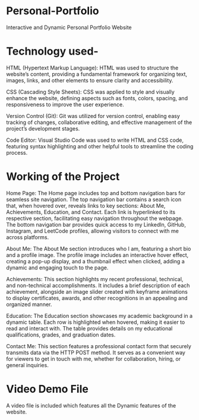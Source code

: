 # Personal-Portfolio
Interactive and Dynamic Personal Portfolio Website

# Technology used-
 HTML (Hypertext Markup Language): HTML was used to structure the website’s content, providing a fundamental framework for organizing text, images, links, and other elements to ensure clarity and accessibility.

CSS (Cascading Style Sheets): CSS was applied to style and visually enhance the website, defining aspects such as fonts, colors, spacing, and responsiveness to improve the user experience.

Version Control (Git): Git was utilized for version control, enabling easy tracking of changes, collaborative editing, and effective management of the project’s development stages.

Code Editor: Visual Studio Code was used to write HTML and CSS code, featuring syntax highlighting and other helpful tools to streamline the coding process.


# Working of the Project
Home Page:
The Home page includes top and bottom navigation bars for seamless site navigation. The top navigation bar contains a search icon that, when hovered over, reveals links to key sections: About Me, Achievements, Education, and Contact. Each link is hyperlinked to its respective section, facilitating easy navigation throughout the webpage.
The bottom navigation bar provides quick access to my LinkedIn, GitHub, Instagram, and LeetCode profiles, allowing visitors to connect with me across platforms.

About Me:
The About Me section introduces who I am, featuring a short bio and a profile image. The profile image includes an interactive hover effect, creating a pop-up display, and a thumbnail effect when clicked, adding a dynamic and engaging touch to the page.

Achievements:
This section highlights my recent professional, technical, and non-technical accomplishments. It includes a brief description of each achievement, alongside an image slider created with keyframe animations to display certificates, awards, and other recognitions in an appealing and organized manner.

Education:
The Education section showcases my academic background in a dynamic table. Each row is highlighted when hovered, making it easier to read and interact with. The table provides details on my educational qualifications, grades, and graduation dates.

Contact Me:
This section features a professional contact form that securely transmits data via the HTTP POST method. It serves as a convenient way for viewers to get in touch with me, whether for collaboration, hiring, or general inquiries.

# Video Demo File
A video file is included which features all the Dynamic features of the website.
